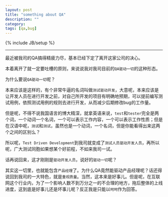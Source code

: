 ```yaml
---
layout: post
title: "something about QA"
description: ""
category: 
tags: [qa,bug]
---
```

{% include JB/setup %}

----

最近被我司的QA搞得精疲力尽，基本已经下定了离开这家公司的决心。

本着离开了就一定要吐槽的原则，来说说我对我司目前的``QA驱动一切``的这种形态。

为什么要说``QA驱动一切``呢？

本来应该是这样的，有个非常牛逼的名词叫做``测试驱动开发``，大意呢，本来应该是让开发人员在进行开发之前，对自己所开发的项目有明确地预期，可以提前编写测试用例，依照测试用例的规则去进行开发，从而减少后期修改bug的工作量。

但是呢，不得不说我国语言的博大精深，就拿英语来说，``test``和``tester``完全是两个词，一个动词一个名词，一个可以表示工作内容，一个可以表示工作性质；但是在汉语中呢，``测试``和``测试``，虽然也是一个动词，一个名词，但是你能看得出来这两个之间的区别么？

所以呢，``Test Driven Development``到我司就变成了``测试人员驱动开发人员``，再所以呢，广大测试同胞如果想某个好前程，不如来我司一试。

话再说回来，这才刚刚是``驱动开发人员``，说好的``驱动一切``呢？

其实这一切里，也就能包含``产品经理``了。为什么QA竟然能驱动产品经理呢？话还得说回到我司的一大特色，就是``重视质量``。当然，这本来是好事儿。但是呢，在互联网这个行业内，为了一个影响人数不到万分之一的不合理的地方，拖后整体的上线进度，这到底是好事儿还是坏事儿呢？反正我是只能以``呵呵``作为回答。


